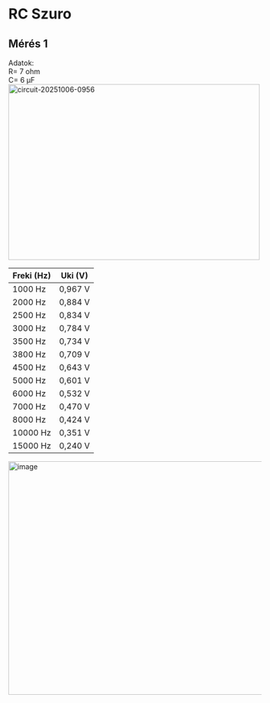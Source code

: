 # RC Szuro
## Mérés 1
Adatok:  
R= 7 ohm  
C= 6 μF  
<img width="500" height="350" alt="circuit-20251006-0956" src="https://github.com/user-attachments/assets/acebf699-7963-4001-a416-9d3dc0aeab8e" />    

| Freki (Hz) | Uki (V)  | 
| ------- | ------- | 
1000 Hz |	0,967 V |  
2000 Hz	| 0,884 V |
2500 Hz	| 0,834 V |
3000 Hz	| 0,784 V |
3500 Hz	| 0,734 V |
3800 Hz	| 0,709 V |
4500 Hz	| 0,643 V |
5000 Hz	| 0,601 V |
6000 Hz	|0,532 V  |
7000 Hz	|0,470 V  |
8000 Hz	|0,424 V  |
10000 Hz| 0,351 V |
15000 Hz|	0,240 V |
<img width="750" height="465" alt="image" src="https://github.com/user-attachments/assets/2253db3a-e845-4443-9c1a-6010d08af3e2" />
